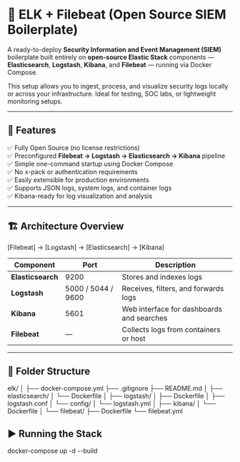 # 🧠 ELK + Filebeat (Open Source SIEM Boilerplate)

A ready-to-deploy **Security Information and Event Management (SIEM)** boilerplate built entirely on **open-source Elastic Stack** components — **Elasticsearch**, **Logstash**, **Kibana**, and **Filebeat** — running via Docker Compose.

This setup allows you to ingest, process, and visualize security logs locally or across your infrastructure. Ideal for testing, SOC labs, or lightweight monitoring setups.

---

## 🚀 Features

✅ Fully Open Source (no license restrictions)  
✅ Preconfigured **Filebeat → Logstash → Elasticsearch → Kibana** pipeline  
✅ Simple one-command startup using Docker Compose  
✅ No x-pack or authentication requirements  
✅ Easily extensible for production environments  
✅ Supports JSON logs, system logs, and container logs  
✅ Kibana-ready for log visualization and analysis  

---

## 🏗️ Architecture Overview
[Filebeat] → [Logstash] → [Elasticsearch] → [Kibana]

| Component        | Port  | Description |
|------------------|-------|-------------|
| **Elasticsearch** | 9200 | Stores and indexes logs |
| **Logstash**      | 5000 / 5044 / 9600 | Receives, filters, and forwards logs |
| **Kibana**        | 5601 | Web interface for dashboards and searches |
| **Filebeat**      | — | Collects logs from containers or host |

---

## 📁 Folder Structure
elk/
│
├── docker-compose.yml
├── .gitignore
├── README.md
│
├── elasticsearch/
│ └── Dockerfile
│
├── logstash/
│ ├── Dockerfile
│ ├── logstash.conf
│ └── config/
│ └── logstash.yml
│
├── kibana/
│ └── Dockerfile
│
└── filebeat/
├── Dockerfile
└── filebeat.yml

## ▶️ Running the Stack

docker-compose up -d --build

